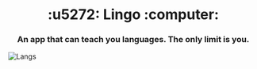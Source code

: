 <h1 align="center"> :u5272: Lingo :computer: </h1>
<h3 align="center"> An app that can teach you languages. The only limit is you. </h3>
<img src="https://mycroft.ai/wp-content/uploads/2018/05/languages-edited.png" alt="Langs" />